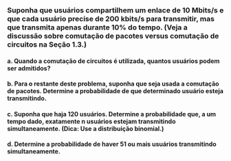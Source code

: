 ### Suponha que usuários compartilhem um enlace de 10 Mbits/s e que cada usuário precise de 200 kbits/s para transmitir, mas que transmita apenas durante 10% do tempo. (Veja a discussão sobre comutação de pacotes versus comutação de circuitos na Seção 1.3.)
#### a. Quando a comutação de circuitos é utilizada, quantos usuários podem ser admitidos?
#### b. Para o restante deste problema, suponha que seja usada a comutação de pacotes. Determine a probabilidade de que determinado usuário esteja transmitindo.
#### c. Suponha que haja 120 usuários. Determine a probabilidade que, a um tempo dado, exatamente n usuários estejam transmitindo simultaneamente. (Dica: Use a distribuição binomial.)
#### d. Determine a probabilidade de haver 51 ou mais usuários transmitindo simultaneamente.

#
